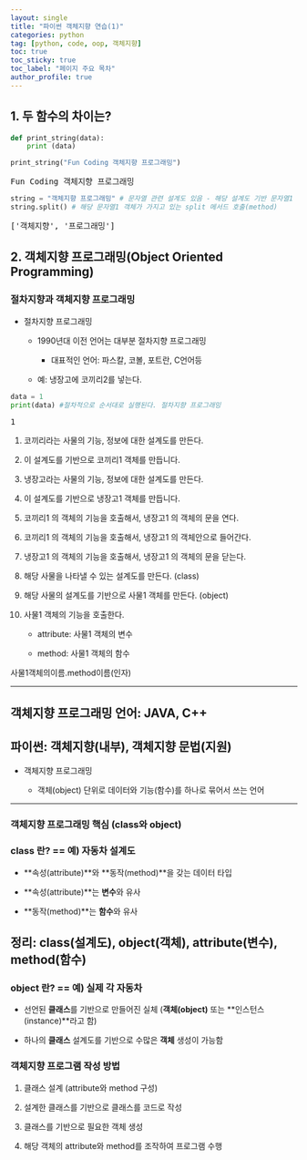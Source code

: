 ```yaml
---
layout: single
title: "파이썬 객체지향 연습(1)"
categories: python
tag: [python, code, oop, 객체지향]
toc: true
toc_sticky: true
toc_label: "페이지 주요 목차"
author_profile: true
---
```


## 1. 두 함수의 차이는?

```python
def print_string(data):
    print (data)

print_string("Fun Coding 객체지향 프로그래밍")
```

<pre>
Fun Coding 객체지향 프로그래밍
</pre>

```python
string = "객체지향 프로그래밍" # 문자열 관련 설계도 있음 - 해당 설계도 기반 문자열1 객체가 만들어짐
string.split() # 해당 문자열1 객체가 가지고 있는 split 메서드 호출(method)
```

<pre>
['객체지향', '프로그래밍']
</pre>

## 2. 객체지향 프로그래밍(Object Oriented Programming)

### 절차지향과 객체지향 프로그래밍

- 절차지향 프로그래밍

  - 1990년대 이전 언어는 대부분 절차지향 프로그래밍

    - 대표적인 언어: 파스칼, 코볼, 포트란, C언어등

  - 예: 냉장고에 코끼리2를 넣는다.

```python
data = 1
print(data) #절차적으로 순서대로 실행된다. 절차지향 프로그래밍
```

<pre>
1
</pre>

1. 코끼리라는 사물의 기능, 정보에 대한 설계도를 만든다.

2. 이 설계도를 기반으로 코끼리1 객체를 만듭니다.

3. 냉장고라는 사물의 기능, 정보에 대한 설계도를 만든다.

4. 이 설계도를 기반으로 냉장고1 객체를 만듭니다.

5. 코끼리1 의 객체의 기능을 호출해서, 냉장고1 의 객체의 문을 연다.

6. 코끼리1 의 객체의 기능을 호출해서, 냉장고1 의 객체안으로 들어간다.

7. 냉장고1 의 객체의 기능을 호출해서, 냉장고1 의 객체의 문을 닫는다.

8. 해당 사물을 나타낼 수 있는 설계도를 만든다. (class)

9. 해당 사물의 설계도를 기반으로 사물1 객체를 만든다. (object)

10. 사물1 객체의 기능을 호출한다.

    - attribute: 사물1 객체의 변수

    - method: 사물1 객체의 함수

사물1객체의이름.method이름(인자)

---

## 객체지향 프로그래밍 언어: JAVA, C++

## 파이썬: 객체지향(내부), 객체지향 문법(지원)

- 객체지향 프로그래밍

  - 객체(object) 단위로 데이터와 기능(함수)를 하나로 묶어서 쓰는 언어

---

### 객체지향 프로그래밍 핵심 (class와 object)

### class 란? == 예) 자동차 설계도

- **속성(attribute)**와 **동작(method)**을 갖는 데이터 타입

- **속성(attribute)**는 **변수**와 유사

- **동작(method)**는 **함수**와 유사

## 정리: class(설계도), object(객체), attribute(변수), method(함수)

### object 란? == 예) 실제 각 자동차

- 선언된 **클래스**를 기반으로 만들어진 실체 (**객체(object)** 또는 **인스턴스(instance)**라고 함)

- 하나의 **클래스** 설계도를 기반으로 수많은 **객체** 생성이 가능함

### 객체지향 프로그램 작성 방법

1.  클래스 설계 (attribute와 method 구성)

2.  설계한 클래스를 기반으로 클래스를 코드로 작성

3.  클래스를 기반으로 필요한 객체 생성

4.  해당 객체의 attribute와 method를 조작하여 프로그램 수행
